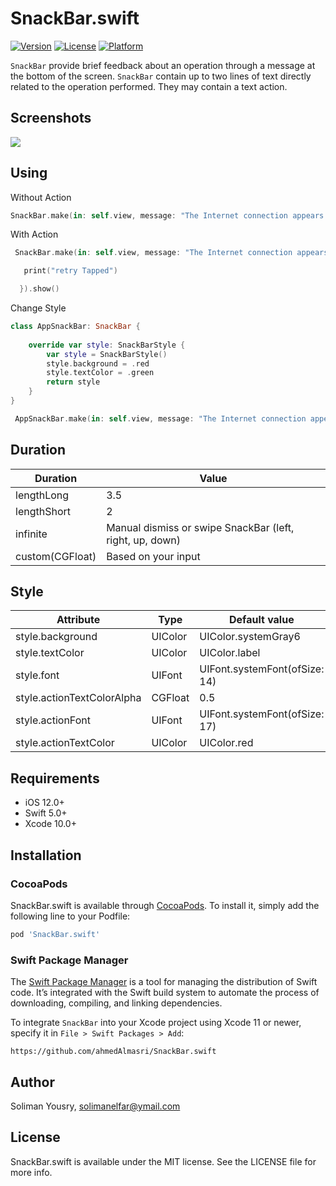 # SnackBar.swift

[![Version](https://img.shields.io/cocoapods/v/SnackBar.swift.svg?style=flat)](https://cocoapods.org/pods/SnackBar.swift)
[![License](https://img.shields.io/cocoapods/l/SnackBar.swift.svg?style=flat)](https://cocoapods.org/pods/SnackBar.swift)
[![Platform](https://img.shields.io/cocoapods/p/SnackBar.swift.svg?style=flat)](https://cocoapods.org/pods/SnackBar.swift)

`SnackBar` provide brief feedback about an operation through a message at the bottom of the screen. `SnackBar` contain up to two lines of text directly related to the operation performed. They may contain a text action.

## Screenshots

<img src="Screenshot/screenshot.gif">

## Using

Without Action

```Swift
SnackBar.make(in: self.view, message: "The Internet connection appears to be offline.", duration: .lengthLong).show()
```

With Action

```Swift
 SnackBar.make(in: self.view, message: "The Internet connection appears to be offline.", duration: .lengthLong).setAction(with: "Retry", action: {

   print("retry Tapped")

  }).show()
```

Change Style

```Swift
class AppSnackBar: SnackBar {
	
	override var style: SnackBarStyle {
		var style = SnackBarStyle()
		style.background = .red
		style.textColor = .green
		return style
	}
}

 AppSnackBar.make(in: self.view, message: "The Internet connection appears to be offline.", duration: .lengthLong).show()

```

## Duration

| Duration | Value  |
|----|---|
| lengthLong | 3.5 |
| lengthShort | 2 |
| infinite | Manual dismiss or swipe SnackBar (left, right, up, down)|
| custom(CGFloat) | Based on your input |


## Style

| Attribute | Type  |  Default value |
|----|---|--|
| style.background | UIColor | UIColor.systemGray6 |
| style.textColor | UIColor | UIColor.label |
| style.font | UIFont | UIFont.systemFont(ofSize: 14) |
| style.actionTextColorAlpha | CGFloat | 0.5 |
| style.actionFont | UIFont | UIFont.systemFont(ofSize: 17) |
| style.actionTextColor | UIColor | UIColor.red |


## Requirements

* iOS 12.0+
* Swift 5.0+
* Xcode 10.0+

## Installation

### CocoaPods

SnackBar.swift is available through [CocoaPods](https://cocoapods.org). To install
it, simply add the following line to your Podfile:

```ruby
pod 'SnackBar.swift'
```

### Swift Package Manager

The [Swift Package Manager](https://swift.org/package-manager/) is a tool for managing the distribution of Swift code. It’s integrated with the Swift build system to automate the process of downloading, compiling, and linking dependencies.

To integrate `SnackBar` into your Xcode project using Xcode 11 or newer, specify it in `File > Swift Packages > Add`:

```
https://github.com/ahmedAlmasri/SnackBar.swift
```

## Author

Soliman Yousry, solimanelfar@ymail.com

## License

SnackBar.swift is available under the MIT license. See the LICENSE file for more info.
